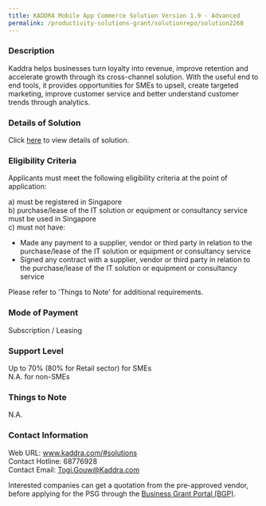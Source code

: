 ```yaml
---
title: KADDRA Mobile App Commerce Solution Version 1.9 - Advanced
permalink: /productivity-solutions-grant/solutionrepo/solution2268
---
```


### Description

Kaddra helps businesses turn loyalty into revenue, improve retention and accelerate growth through its cross-channel solution. With the useful end to end tools, it provides opportunities for SMEs to upsell, create targeted marketing, improve customer service and better understand customer trends through analytics.

### Details of Solution

Click <a href='https://www.gobusiness.gov.sg/images/psg/Kaddra20200564_Desensitised_Annex_3_Part_2.pdf' target='_blank' rel='noopener'>here</a> to view details of solution.

### Eligibility Criteria

Applicants must meet the following eligibility criteria at the point of application:

a) must be registered in Singapore <br>
b) purchase/lease of the IT solution or equipment or consultancy service must be used in Singapore <br>
c) must not have:
- Made any payment to a supplier, vendor or third party in relation to the purchase/lease of the IT solution or equipment or consultancy service
- Signed any contract with a supplier, vendor or third party in relation to the purchase/lease of the IT solution or equipment or consultancy service

Please refer to 'Things to Note' for additional requirements.

### Mode of Payment
Subscription / Leasing

### Support Level
Up to 70% (80% for Retail sector)  for SMEs <br>
N.A. for non-SMEs

### Things to Note
N.A.

### Contact Information
Web URL: www.kaddra.com/#solutions <br>Contact Hotline: 68776928 <br>Contact Email: Togi.Gouw@Kaddra.com <br>

Interested companies can get a quotation from the pre-approved vendor, before applying for the PSG through the <a target='_blank' rel='noopener' href='https://www.businessgrants.gov.sg/'>Business Grant Portal (BGP)</a>.

